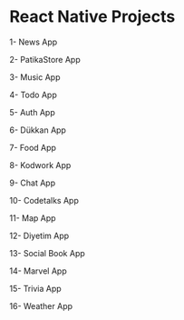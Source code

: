 # React Native Projects

1- News App

2- PatikaStore App

3- Music App

4- Todo App

5- Auth App

6- Dükkan App

7- Food App

8- Kodwork App

9- Chat App

10- Codetalks App

11- Map App

12- Diyetim App

13- Social Book App

14- Marvel App

15- Trivia App

16- Weather App
